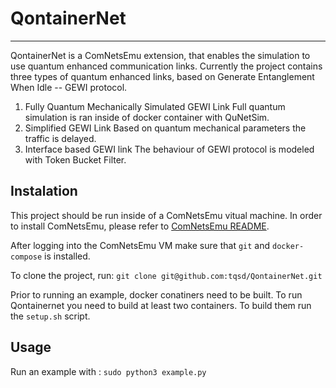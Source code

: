 # QontainerNet
___
QontainerNet is a ComNetsEmu extension, that enables the simulation to use quantum enhanced communication links. Currently the project contains three types of quantum enhanced links, based on Generate Entanglement When Idle -- GEWI protocol.

1. Fully Quantum Mechanically Simulated GEWI Link
    Full quantum simulation is ran inside of docker container with QuNetSim.
2. Simplified GEWI Link
    Based on quantum mechanical parameters the traffic is delayed.
3. Interface based GEWI link
    The behaviour of GEWI protocol is modeled with Token Bucket Filter.

## Instalation
This project should be run inside of a ComNetsEmu vitual machine.
In order to install ComNetsEmu, please refer to [ComNetsEmu README](https://git.comnets.net/public-repo/comnetsemu).

After logging into the ComNetsEmu VM make sure that `git` and `docker-compose` is installed.

To clone the project, run:
`
git clone git@github.com:tqsd/QontainerNet.git
`

Prior to running an example, docker conatiners need to be built. To run Qontainernet you need to build at least two containers. To build them run the `setup.sh` script.

## Usage
Run an example with :
 `
 sudo python3 example.py
 `

